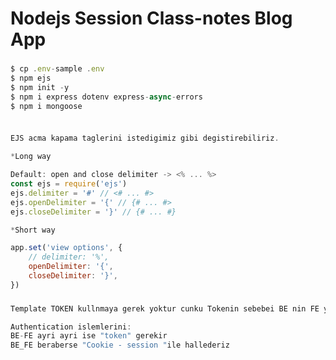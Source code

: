 # Nodejs Session Class-notes Blog App

###

```jsx
$ cp .env-sample .env
$ npm ejs
$ npm init -y
$ npm i express dotenv express-async-errors
$ npm i mongoose

```

###

```jsx

EJS acma kapama taglerini istedigimiz gibi degistirebiliriz.

*Long way

Default: open and close delimiter -> <% ... %>
const ejs = require('ejs')
ejs.delimiter = '#' // <# ... #>
ejs.openDelimiter = '{' // {# ... #>
ejs.closeDelimiter = '}' // {# ... #}

*Short way

app.set('view options', {
    // delimiter: '%',
    openDelimiter: '{',
    closeDelimiter: '}',
})

```

###

```jsx
Template TOKEN kullnmaya gerek yoktur cunku Tokenin sebebei BE nin FE yi tanimak istemesi idi.

Authentication islemlerini:
BE-FE ayri ayri ise "token" gerekir
BE_FE beraberse "Cookie - session "ile hallederiz
```

###

```jsx

```

###

```jsx

```
